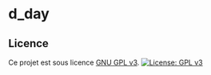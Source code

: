 # d_day

## Licence

Ce projet est sous licence [GNU GPL v3](https://www.gnu.org/licenses/gpl-3.0.html).
[![License: GPL v3](https://img.shields.io/badge/License-GPLv3-blue.svg)](https://www.gnu.org/licenses/gpl-3.0)
